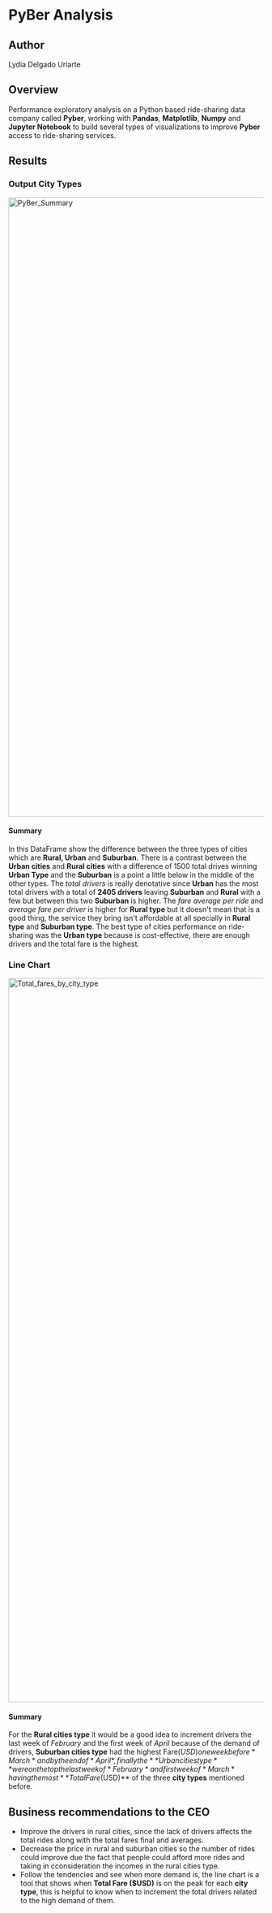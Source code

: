 # PyBer Analysis

## Author
Lydia Delgado Uriarte

## Overview
Performance exploratory analysis on a Python based ride-sharing data company called **Pyber**, working with **Pandas**, **Matplotlib**, **Numpy** and **Jupyter Notebook** to build several types of visualizations to improve **Pyber** access to ride-sharing services.

## Results
### Output City Types
<img width="1220" alt="PyBer_Summary" src="https://user-images.githubusercontent.com/71950779/152734963-81579fbe-3f41-43e0-976f-3a12abb02e2c.png">

#### Summary
In this DataFrame show the difference between the three types of cities which are **Rural, Urban** and **Suburban**. There is a contrast between the **Urban cities** and **Rural cities** with a difference of 1500 total drives winning **Urban Type** and the **Suburban** is a point a little below in the middle of the other types. The *total drivers* is really denotative since **Urban** has the most total drivers with a total of **2405 drivers** leaving **Suburban** and **Rural** with a few but between this two **Suburban** is higher. The *fare average per ride* and *average fare per driver* is higher for **Rural type** but it doesn't mean that is a good thing, the service they bring isn't affordable at all specially in **Rural type** and **Suburban type**. The best type of cities performance on ride-sharing was the **Urban type** because is cost-effective, there are enough drivers and the total fare is the highest.

### Line Chart
<img width="1427" alt="Total_fares_by_city_type" src="https://user-images.githubusercontent.com/71950779/152753328-84869180-2d28-4899-8bd2-5389c191dbbd.png">

#### Summary
For the **Rural cities type** it would be a good idea to increment drivers the last week of *February* and the first week of *April* because of the demand of drivers, **Suburban cities type** had the highest Fare($USD) one week before *March* and by the end of *April*, finally the **Urban cities type** were on the top the last week of *February* and first week of *March* having the most **Total Fare ($USD)** of the three **city types** mentioned before.

## Business recommendations to the CEO 
- Improve the drivers in rural cities, since the lack of drivers affects the total rides along with the total fares final and averages.
- Decrease the price in rural and suburban cities so the number of rides could improve due the fact that people could afford more rides and taking in cconsideration the incomes in the rural cities type.
- Follow the tendencies and see when more demand is, the line chart is a tool that shows when **Total Fare ($USD)** is on the peak for each **city type**, this is helpful to know when to increment the total drivers related to the high demand of them.
